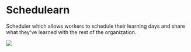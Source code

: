 # Schedulearn

Scheduler which allows workers to schedule their learning days and share what they've learned with the rest of the organization.

![](https://github.com/HuCaresTeam/schedulearn/workflows/CI/badge.svg)
